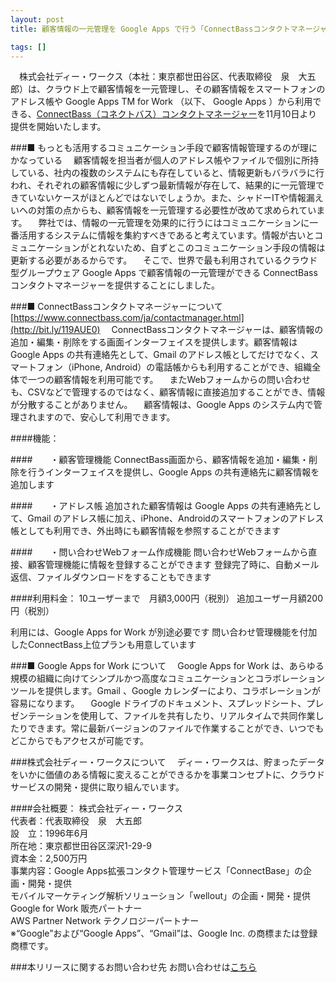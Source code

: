 ```yaml
---
layout: post
title: 顧客情報の一元管理を Google Apps で行う「ConnectBassコンタクトマネージャー」をディー・ワークスが提供開始

tags: []
---
```


　株式会社ディー・ワークス（本社：東京都世田谷区、代表取締役　泉　大五郎）は、クラウド上で顧客情報を一元管理し、その顧客情報をスマートフォンのアドレス帳や Google Apps TM for Work （以下、 Google Apps ）から利用できる、[ConnectBass（コネクトバス）コンタクトマネージャー](http://bit.ly/119AUE0)を11月10日より提供を開始いたします。


###■ もっとも活用するコミュニケーション手段で顧客情報管理するのが理にかなっている
　顧客情報を担当者が個人のアドレス帳やファイルで個別に所持している、社内の複数のシステムにも存在していると、情報更新もバラバラに行われ、それぞれの顧客情報に少しずつ最新情報が存在して、結果的に一元管理できていないケースがほとんどではないでしょうか。また、シャドーITや情報漏えいへの対策の点からも、顧客情報を一元管理する必要性が改めて求められています。
　弊社では、情報の一元管理を効果的に行うにはコミュニケーションに一番活用するシステムに情報を集約すべきであると考えています。情報が古いとコミュニケーションがとれないため、自ずとこのコミュニケーション手段の情報は更新する必要があるからです。
　そこで、世界で最も利用されているクラウド型グループウェア Google Apps で顧客情報の一元管理ができる ConnectBassコンタクトマネージャーを提供することにしました。

 
###■ ConnectBassコンタクトマネージャーについて
[https://www.connectbass.com/ja/contactmanager.html](http://bit.ly/119AUE0)
　ConnectBassコンタクトマネージャーは、顧客情報の追加・編集・削除をする画面インターフェイスを提供します。顧客情報は Google Apps の共有連絡先として、Gmail のアドレス帳としてだけでなく、スマートフォン（iPhone, Android）の電話帳からも利用することができ、組織全体で一つの顧客情報を利用可能です。
　またWebフォームからの問い合わせも、CSVなどで管理するのではなく、顧客情報に直接追加することができ、情報が分散することがありません。
　顧客情報は、Google Apps のシステム内で管理されますので、安心して利用できます。

####機能：

####　　・顧客管理機能
ConnectBass画面から、顧客情報を追加・編集・削除を行うインターフェイスを提供し、Google Apps の共有連絡先に顧客情報を追加します

####　　・アドレス帳
追加された顧客情報は Google Apps の共有連絡先として、Gmail のアドレス帳に加え、iPhone、Androidのスマートフォンのアドレス帳としても利用でき、外出時にも顧客情報を参照することができます

####　　・問い合わせWebフォーム作成機能
問い合わせWebフォームから直接、顧客管理機能に情報を登録することができます
登録完了時に、自動メール返信、ファイルダウンロードをすることもできます

####利用料金：
10ユーザーまで　月額3,000円（税別） 
追加ユーザー月額200円（税別）

利用には、Google Apps for Work が別途必要です 
問い合わせ管理機能を付加したConnectBass上位プランも用意しています

###■  Google Apps for Work について
　Google Apps for Work は、あらゆる規模の組織に向けてシンプルかつ高度なコミュニケーションとコラボレーション ツールを提供します。Gmail 、Google カレンダーにより、コラボレーションが容易になります。
　Google ドライブのドキュメント、スプレッドシート、プレゼンテーションを使用して、ファイルを共有したり、リアルタイムで共同作業したりできます。常に最新バージョンのファイルで作業することができ、いつでもどこからでもアクセスが可能です。

###株式会社ディー・ワークスについて
　ディー・ワークスは、貯まったデータをいかに価値のある情報に変えることができるかを事業コンセプトに、クラウドサービスの開発・提供に取り組んでいます。

####会社概要：
株式会社ディー・ワークス  
代表者：代表取締役　泉　大五郎  
設　立：1996年6月  
所在地：東京都世田谷区深沢1-29-9  
資本金：2,500万円  
事業内容：Google Apps拡張コンタクト管理サービス「ConnectBase」の企画・開発・提供  
モバイルマーケティング解析ソリューション「wellout」の企画・開発・提供  
Google for Work 販売パートナー  
AWS Partner Network テクノロジーパートナー  
※“Google”および“Google Apps”、“Gmail”は、Google Inc. の商標または登録商標です。

###本リリースに関するお問い合わせ先
お問い合わせは[こちら](https://www.connectbass.com/ja/contact.html?utm_source=release&utm_medium=referral&utm_campaign=dwwww)
